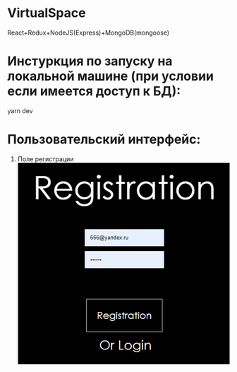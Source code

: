 # VirtualSpace
React+Redux+NodeJS(Express)+MongoDB(mongoose)

# Инстуркция по запуску на локальной машине (при условии если имеется доступ к БД):

yarn dev

# Пользовательский интерфейс:
1) Поле регистрации
![Image alt](https://github.com/MakesMakes/imagesForVirtualSpace/blob/main/reg.png)


